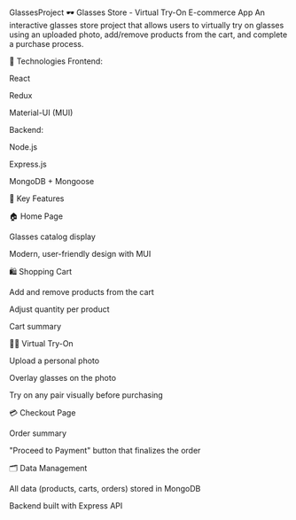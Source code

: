 GlassesProject
🕶️ Glasses Store - Virtual Try-On E-commerce App
An interactive glasses store project that allows users to virtually try on glasses using an uploaded photo, add/remove products from the cart, and complete a purchase process.

🧱 Technologies
Frontend:

React

Redux

Material-UI (MUI)

Backend:

Node.js

Express.js

MongoDB + Mongoose

📄 Key Features

🏠 Home Page

Glasses catalog display

Modern, user-friendly design with MUI

🛍️ Shopping Cart

Add and remove products from the cart

Adjust quantity per product

Cart summary

🧑‍💻 Virtual Try-On

Upload a personal photo

Overlay glasses on the photo

Try on any pair visually before purchasing

💳 Checkout Page

Order summary

"Proceed to Payment" button that finalizes the order

🗂️ Data Management

All data (products, carts, orders) stored in MongoDB

Backend built with Express API

